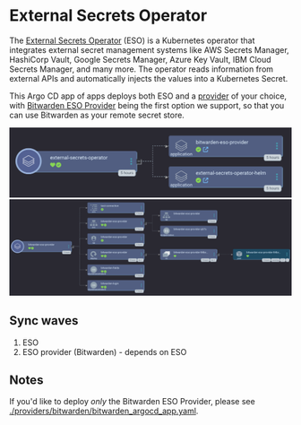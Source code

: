 # External Secrets Operator

The [External Secrets Operator](https://external-secrets.io/latest/) (ESO) is a Kubernetes operator that integrates external secret management systems like AWS Secrets Manager, HashiCorp Vault, Google Secrets Manager, Azure Key Vault, IBM Cloud Secrets Manager, and many more. The operator reads information from external APIs and automatically injects the values into a Kubernetes Secret.

This Argo CD app of apps deploys both ESO and a [provider](./providers) of your choice, with [Bitwarden ESO Provider](https://github.com/small-hack/bitwarden-eso-provider/) being the first option we support, so that you can use Bitwarden as your remote secret store.

<img src="./screenshots/eso.png">
<img src="./screenshots/bweso.png">

## Sync waves
1. ESO
2. ESO provider (Bitwarden) - depends on ESO

## Notes
If you'd like to deploy *only* the Bitwarden ESO Provider, please see [./providers/bitwarden/bitwarden_argocd_app.yaml](./providers/bitwarden/bitwarden_argocd_app.yaml).
